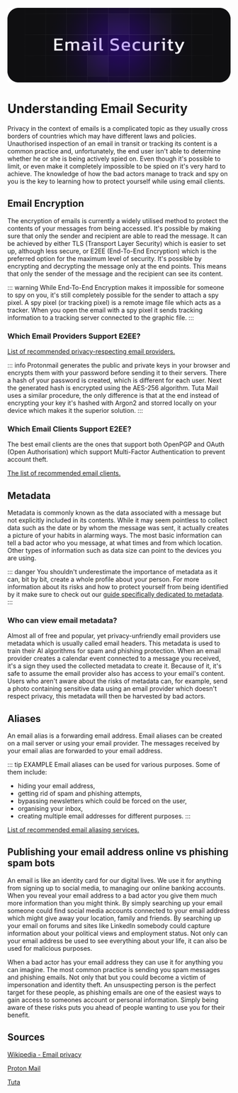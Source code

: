 ![Cover](../assets/email-security.png)

# Understanding Email Security

Privacy in the context of emails is a complicated topic as they usually cross borders of countries which may have different laws and policies. Unauthorised inspection of an email in transit or tracking its content is a common practice and, unfortunately, the end user isn't able to determine whether he or she is being actively spied on. Even though it's possible to limit, or even make it completely impossible to be spied on it's very hard to achieve. The knowledge of how the bad actors manage to track and spy on you is the key to learning how to protect yourself while using email clients.

## Email Encryption

The encryption of emails is currently a widely utilised method to protect the contents of your messages from being accessed. It's possible by making sure that only the sender and recipient are able to read the message. It can be achieved by either TLS (Transport Layer Security) which is easier to set up, although less secure, or E2EE (End-To-End Encryption) which is the preferred option for the maximum level of security. It's possible by encrypting and decrypting the message only at the end points. This means that only the sender of the message and the recipient can see its content. 

::: warning
While End-To-End Encryption makes it impossible for someone to spy on you, it's still completely possible for the sender to attach a spy pixel. A spy pixel (or tracking pixel) is a remote image file which acts as a tracker. When you open the email with a spy pixel it sends tracking information to a tracking server connected to the graphic file. 
:::

### Which Email Providers Support E2EE?

[List of recommended privacy-respecting email providers.](/recommendations/providers/email/)

::: info
Protonmail generates the public and private keys in your browser and encrypts them with your password before sending it to their servers. There a hash of your password is created, which is different for each user. Next the generated hash is encrypted using the AES-256 algorithm. Tuta Mail uses a similar procedure, the only difference is that at the end instead of encrypting your key it's hashed with Argon2 and storred locally on your device which makes it the superior solution. 
:::

### Which Email Clients Support E2EE?

The best email clients are the ones that support both OpenPGP and OAuth (Open Authorisation) which support Multi-Factor Authentication to prevent account theft. 

[The list of recommended email clients.](/recommendations/software/email-clients/)

## Metadata

Metadata is commonly known as the data associated with a message but not explicitly included in its contents. While it may seem pointless to collect data such as the date or by whom the message was sent, it actually creates a picture of your habits in alarming ways. The most basic information can tell a bad actor who you message, at what times and from which location. Other types of information such as data size can point to the devices you are using.

::: danger
You shouldn't underestimate the importance of metadata as it can, bit by bit, create a whole profile about your person. For more information about its risks and how to protect yourself from being identified by it make sure to check out our [guide specifically dedicated to metadata](/understanding/metadata). 
:::

### Who can view email metadata?

Almost all of free and popular, yet privacy-unfriendly email providers use metadata which is usually called email headers. This metadata is used to train their AI algorithms for spam and phishing protection. When an email provider creates a calendar event connected to a message you received, it's a sign they used the collected metadata to create it. Because of it, it's safe to assume the email provider also has access to your email's content. Users who aren't aware about the risks of metadata can, for example, send a photo containing sensitive data using an email provider which doesn't respect privacy, this metadata will then be harvested by bad actors.

## Aliases

An email alias is a forwarding email address. Email aliases can be created on a mail server or using your email provider. The messages received by your email alias are forwarded to your email address.

::: tip EXAMPLE
Email aliases can be used for various purposes. Some of them include: 
- hiding your email address,
- getting rid of spam and phishing attempts,
- bypassing newsletters which could be forced on the user,
- organising your inbox,
- creating multiple email addresses for different purposes.
:::

[List of recommended email aliasing services.](/recommendations/providers/email-aliasing)

## Publishing your email address online vs phishing spam bots

An email is like an identity card for our digital lives. We use it for anything from signing up to social media, to managing our online banking accounts. When you reveal your email address to a bad actor you give them much more information than you might think. By simply searching up your email someone could find social media accounts connected to your email address which might give away your location, family and friends. By searching up your email on forums and sites like LinkedIn somebody could capture information about your political views and employment status. Not only can your email address be used to see everything about your life, it can also be used for malicious purposes.

When a bad actor has your email address they can use it for anything you can imagine. The most common practice is sending you spam messages and phishing emails. Not only that but you could become a victim of impersonation and identity theft. An unsuspecting person is the perfect target for these people, as phishing emails are one of the easiest ways to gain access to someones account or personal information. Simply being aware of these risks puts you ahead of people wanting to use you for their benefit.

## Sources

[Wikipedia - Email privacy](https://en.wikipedia.org/wiki/Email_privacy)

[Proton Mail](https://proton.me/mail)

[Tuta](https://tuta.com/)

<!-- author: vn1vcky0 -->
